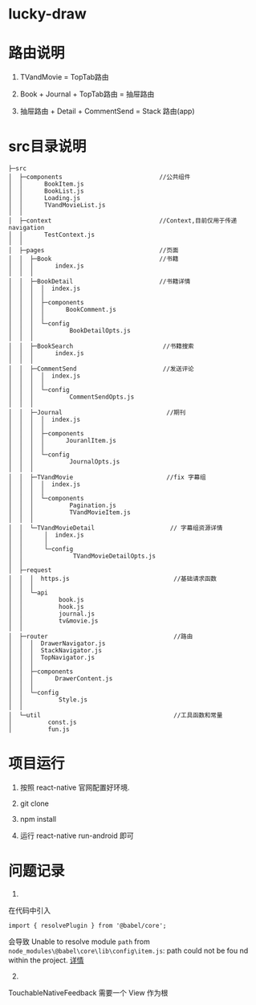 # lucky-draw 

# 路由说明
  1. TVandMovie = TopTab路由

  2. Book + Journal + TopTab路由  = 抽屉路由

  3. 抽屉路由 + Detail + CommentSend = Stack 路由(app)

# src目录说明 
  ```
  ├─src
  │  ├─components                           //公共组件
  │  │      BookItem.js
  │  │      BookList.js
  │  │      Loading.js
  │  │      TVandMovieList.js
  │  │      
  │  ├─context                              //Context,目前仅用于传递navigation
  │  │      TestContext.js
  │  │      
  │  ├─pages                                //页面
  │  │  ├─Book                              //书籍
  │  │  │      index.js
  │  │  │      
  │  │  ├─BookDetail                        //书籍详情
  │  │  │  │  index.js
  │  │  │  │  
  │  │  │  ├─components                     
  │  │  │  │      BookComment.js
  │  │  │  │      
  │  │  │  └─config
  │  │  │          BookDetailOpts.js
  │  │  │          
  │  │  ├─BookSearch                         //书籍搜索
  │  │  │      index.js
  │  │  │      
  │  │  ├─CommentSend                        //发送评论
  │  │  │  │  index.js
  │  │  │  │  
  │  │  │  └─config
  │  │  │          CommentSendOpts.js
  │  │  │          
  │  │  ├─Journal                             //期刊
  │  │  │  │  index.js
  │  │  │  │  
  │  │  │  ├─components
  │  │  │  │      JouranlItem.js
  │  │  │  │      
  │  │  │  └─config
  │  │  │          JournalOpts.js
  │  │  │          
  │  │  ├─TVandMovie                          //fix 字幕组
  │  │  │  │  index.js
  │  │  │  │  
  │  │  │  └─components
  │  │  │          Pagination.js
  │  │  │          TVandMovieItem.js
  │  │  │          
  │  │  └─TVandMovieDetail                     // 字幕组资源详情
  │  │      │  index.js
  │  │      │  
  │  │      └─config
  │  │              TVandMovieDetailOpts.js
  │  │              
  │  ├─request                          
  │  │  │  https.js                             //基础请求函数
  │  │  │  
  │  │  └─api
  │  │          book.js
  │  │          hook.js
  │  │          journal.js
  │  │          tv&movie.js
  │  │          
  │  ├─router                                   //路由
  │  │  │  DrawerNavigator.js
  │  │  │  StackNavigator.js
  │  │  │  TopNavigator.js
  │  │  │  
  │  │  ├─components
  │  │  │      DrawerContent.js
  │  │  │      
  │  │  └─config
  │  │          Style.js
  │  │          
  │  └─util                                     //工具函数和常量
  │          const.js
  │          fun.js
  ``` 
  
# 项目运行
  1. 按照 react-native 官网配置好环境.
  
  2. git clone
  
  3. npm install
  
  4. 运行 react-native run-android 即可

# 问题记录
  1.

  在代码中引入 
  ```
  import { resolvePlugin } from '@babel/core';
  ```
  会导致
  Unable to resolve module `path` from `node_modules\@babel\core\lib\config\item.js`: path could not be fou nd within the project.
  [详情](https://github.com/facebook/react-native/issues/28624)

  2.

  TouchableNativeFeedback 需要一个 View 作为根

